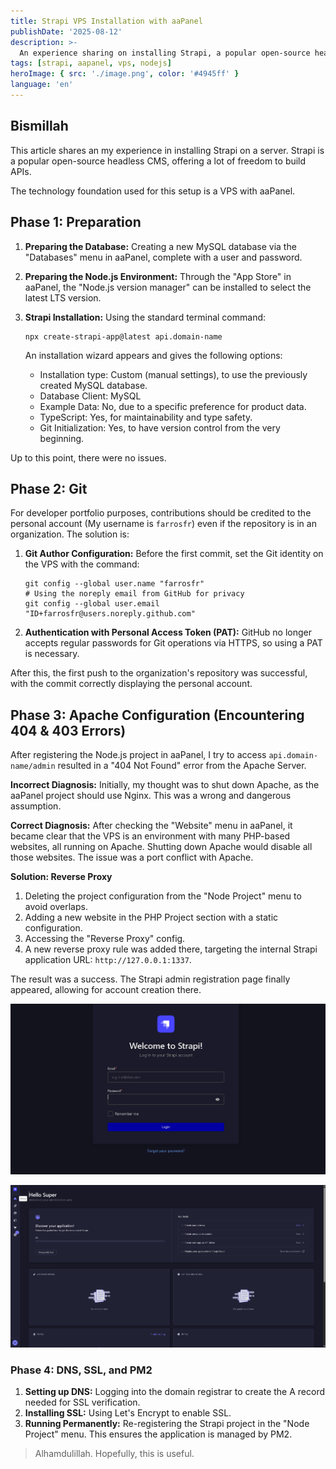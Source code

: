 ```yaml
---
title: Strapi VPS Installation with aaPanel
publishDate: '2025-08-12'
description: >-
  An experience sharing on installing Strapi, a popular open-source headless CMS, on a VPS using aaPanel, covering all steps and troubleshooting.
tags: [strapi, aapanel, vps, nodejs]
heroImage: { src: './image.png', color: '#4945ff' }
language: 'en'
---
```


## Bismillah

This article shares an my experience in installing Strapi on a server. Strapi is a popular open-source headless CMS, offering a lot of freedom to build APIs.

The technology foundation used for this setup is a VPS with aaPanel.

## Phase 1: Preparation

1.  **Preparing the Database:** Creating a new MySQL database via the "Databases" menu in aaPanel, complete with a user and password.

2.  **Preparing the Node.js Environment:** Through the "App Store" in aaPanel, the "Node.js version manager" can be installed to select the latest LTS version.

3.  **Strapi Installation:** Using the standard terminal command:

    ```
    npx create-strapi-app@latest api.domain-name
    ```

    An installation wizard appears and gives the following options:

      * Installation type: Custom (manual settings), to use the previously created MySQL database.
      * Database Client: MySQL
      * Example Data: No, due to a specific preference for product data.
      * TypeScript: Yes, for maintainability and type safety.
      * Git Initialization: Yes, to have version control from the very beginning.

Up to this point, there were no issues.

## Phase 2: Git

For developer portfolio purposes, contributions should be credited to the personal account (My username is `farrosfr`) even if the repository is in an organization. The solution is:

1.  **Git Author Configuration:** Before the first commit, set the Git identity on the VPS with the command:
    ```
    git config --global user.name "farrosfr"
    # Using the noreply email from GitHub for privacy
    git config --global user.email "ID+farrosfr@users.noreply.github.com"
    ```
2.  **Authentication with Personal Access Token (PAT):**
    GitHub no longer accepts regular passwords for Git operations via HTTPS, so using a PAT is necessary.

After this, the first push to the organization's repository was successful, with the commit correctly displaying the personal account.

## Phase 3: Apache Configuration (Encountering 404 & 403 Errors)

After registering the Node.js project in aaPanel, I try to access `api.domain-name/admin` resulted in a "404 Not Found" error from the Apache Server.

**Incorrect Diagnosis:** Initially, my thought was to shut down Apache, as the aaPanel project should use Nginx. This was a wrong and dangerous assumption.

**Correct Diagnosis:** After checking the "Website" menu in aaPanel, it became clear that the VPS is an environment with many PHP-based websites, all running on Apache. Shutting down Apache would disable all those websites. The issue was a port conflict with Apache.

**Solution: Reverse Proxy**

1.  Deleting the project configuration from the "Node Project" menu to avoid overlaps.
2.  Adding a new website in the PHP Project section with a static configuration.
3.  Accessing the "Reverse Proxy" config.
4.  A new reverse proxy rule was added there, targeting the internal Strapi application URL: `http://127.0.0.1:1337`.

The result was a success. The Strapi admin registration page finally appeared, allowing for account creation there.

![alt text](image.png)

![alt text](image-2.png)

### Phase 4: DNS, SSL, and PM2

1.  **Setting up DNS:** Logging into the domain registrar to create the A record needed for SSL verification.
2.  **Installing SSL:** Using Let's Encrypt to enable SSL.
3.  **Running Permanently:** Re-registering the Strapi project in the "Node Project" menu. This ensures the application is managed by PM2.

> Alhamdulillah. Hopefully, this is useful.

